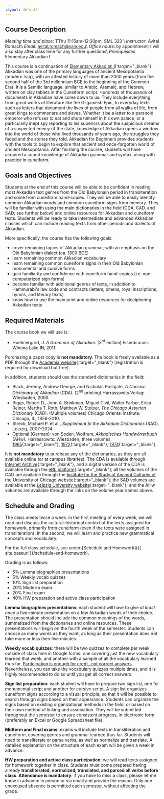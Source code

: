 ```yaml
---
layout: default
---
```


## Course Description

*Meeting time and place*: TThu 11:15am-12:30pm, SML 323 \\
*Instructor*: Avital Romach\\
*Email*: avital.romach@yale.edu\\
*Office hours*: by appointment; I will also stay after class time for any further questions\\
*Prerequisites*: Elementary Akkadian I 

This course is a continuation of [Elementary Akkadian I](https://aromach.github.io/AKKD110-AKKD500/){:target="_blank"}. Akkadian was one of the primary languages of ancient Mesopotamia (modern Iraq), with an attested history of more than 2000 years (from the second half of the 3rd millennium BCE to the beginning of the Common Era). It is a Semitic language, similar to Arabic, Aramaic, and Hebrew, written on clay tablets in the Cuneiform script. Hundreds of thousands of documents in Akkadian have come down to us. They include everything from great works of literature like the Gilgamesh Epic, to everyday texts such as letters that document the lives of people from all walks of life, from great kings to commoners and slaves. Whether it be a letter to a paranoid emperor who refuses to eat and shuts himself in his own palace, or a particularly inept spy reporting to his superiors about the suspicious dreams of a suspected enemy of the state, knowledge of Akkadian opens a window into the world of those who lived thousands of years ago, the struggles they faced and the stories they told. Akkadian for Beginners provides students with the tools to begin to explore that ancient and once-forgotten world of ancient Mesopotamia. After finishing the course, students will have acquired a sound knowledge of Akkadian grammar and syntax, along with practice in cuneiform.

## Goals and Objectives

Students at the end of this course will be able to be confident in reading most Akkadian text genres from the Old Babylonain period in transliteration and some from cuneiform hand-copies. They will be able to easily identify common Akkadian words and common cuneiform signs from memory. They will be familiar with using the main dictionaries in the field (CDA, CAD, and SAD; see further below) and online resources for Akkadian and cuneiform texts. Students will be ready to take intermediate and advanced Akkadian classes which can include reading texts from other periods and dialects of Akkadian.

More specifically, the course has the following goals:
- cover remaining topics of Akkadian grammar, with an emphasis on the Old Babylonian dialect (ca. 1800 BCE)
- learn remaining common Akkadian vocabulary
- learn remaining common cuneiform signs in their Old Babylonian monumental and cursive forms
- gain familiarity and confidence with cuneiform hand-copies (i.e. non-computerized sign forms)
- become familiar with additional genres of texts, in addition to Hammurabi's law code and contracts (letters, omens, royal inscriptions, hymns, and literary texts)
- know how to use the main print and online resources for deciphering Akkadian texts

## Required Materials

The course book we will use is:

- Huehnergard, J. *A Grammar of Akkadian*. (3<sup>rd</sup> edition) Eisenbrauns: Winona Lake IN, 2011.

Purchasing a paper copy is **not mandatory**. The book is freely available as a PDF through the [Academia website](https://www.academia.edu/234695/2011_A_Grammar_of_Akkadian_3rd_edition){:target="_blank"} (registration is required for download but free).

In addition, students should use the standard dictionaries in the field:

- Black, Jeremy, Andrew George, and Nicholas Postgate, *A Concise Dictionary of Akkadian* (CDA). (2<sup>nd</sup> printing) Harrassowits Verlag: Wiesbaden, 2000.
- Biggs, Robert D., John A. Brinkman, Miguel Civil, Walter Farber, Erica Reiner, Martha T. Roth, Matthew W. Stolper, *The Chicago Assyrian Dictionary* (CAD). (Multiple volumes) Chicago Oriental Institute: Chicago, IL, 1956-2010.
- Streck, Michael P. et al., *Supplement to the Akkadian Dictionaries* (SAD). Leipzig, 2007–2024.
- Optional (German): von Soden, Wolfram, *Akkadisches Handwörterbuch* (AHw). Harrassowits: Wiesbaden, three volumes, [1965](https://drive.google.com/file/d/1ITsTxjKv8XAEK2UFyW3fbQNnXDPzPZnI/view?usp=sharing){:target="_blank"}, [1972](https://drive.google.com/file/d/1OBe1ZaRRje-qqYekRxFuyLupB-vxUkg2/view?usp=sharing){:target="_blank"}, [1974](https://drive.google.com/file/d/1zgnGl5GTMnGrRlRfjT9uPwn8gkVaSBVZ/view?usp=sharing){:target="_blank"}.

It is **not mandatory** to purchase any of the dictionaries, as they are all available online (or at campus libraries). The CDA is available through [Internet Archive](https://archive.org/details/AConsiceDictionaryAkkadian/mode/2up){:target="_blank"}, and a digital version of the CDA is available through the [eBL platform](https://www.ebl.lmu.de/dictionary){:target="_blank"}; all the volumes of the CAD are available through the [Institute for the Study of Ancient Cultures of the University of Chicago website](https://isac.uchicago.edu/research/publications/chicago-assyrian-dictionary){:target="_blank"}; the SAD volumes are available at the [Leipzig University website](https://www.gkr.uni-leipzig.de/en/draft/altorientalisches-institut/forschung/supplement-to-the-akkadian-dictionaries){:target="_blank"}; and the AHw volumes are available through the links on the volume year names above.

## Schedule and Grading

The class meets twice a week. In the first meeting of every week, we will read and discuss the cultural-historical context of the texts assigned for homework, primarily from cuneiform (even if the texts were assigned in transliteration). In the second, we will learn and practice new grammatical concepts and vocabulary.

For the full class schedule, see under [Schedule and Homework]({{ site.baseurl }}/schedule-and-homework).

Grading is as follows:

- 5% Lemma biographies presentations
- 5% Weekly vocab quizzes
- 10% Sign list preparation
- 20% Midterm exam
- 20% Final exam
- 40% HW preparation and active class participation

**Lemma biographies presentations**: each student will have to give *at least once* a five-minute presentation on a few Akkadian words of their choice. The presentation should include the common meanings of the words, summarized from the dictionaries and online resources. These presentations will begin on the fourth week of the semester. Students can choose as many words as they want, as long as their presentation does not take more or less then five minutes.

**Weekly vocab quizzes**: there will be two quizzes to complete per week outside of class time in Google forms: one covering just the new vocabulary learned that week, and another with a sample of all the vocabulary learned thus far. <u>Participation is enough for credit, not correct answers</u>. Nevertheless, you can take the vocabulary quizzes multiple times, and it is highly recommended to do so until you get all correct answers.

**Sign list preparation**: each student will have to prepare two sign list, one for monumental script and another for cursive script. A sign list organizes cuneiform signs according to a visual principle, so that it will be possible to search through signs based on their appearance. Students can organize the signs based on existing organizational methods in the field, or based on their own method of linking and association. They will be submitted throughout the semester to ensure consistent progress, in electronic form (preferably an Excel or Google Spreadsheet file).

**Midterm and Final exams**: exams will include texts in transliteration and cuneiform, covering genres and grammar learned thus far. Students will need to transliterate or parse verbs, as well as normalize and translate. A detailed explanation on the structure of each exam will be given a week in advance.

**HW preparation and active class participation**: we will read texts assigned for homework together in class. Students must come prepared having already **transliterated, normalized, translated, and parsed all verbs before class**. **Attendance is mandatory**: if you have to miss a class, please let me know in advance in person or via email and provide the reason. Only one unexcused absence is permitted each semester, without affecting the grade.
